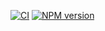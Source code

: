 [![CI](https://github.com/buttons/github-buttons/workflows/build/badge.svg)](https://github.com/anotherback/toanotherback)
[![NPM version](https://img.shields.io/npm/v/toanotherback)](https://www.npmjs.com/package/toanotherback)